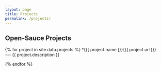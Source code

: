 ```yaml
---
layout: page
title: Projects
permalink: /projects/
---
```



## Open-Sauce Projects


{% for project in site.data.projects %}
*{{[  project.name  ]}}{{(  project.url  )}} --- {{  project.description  }}
        
{% endfor %}